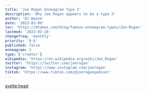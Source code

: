 ```yaml
---
title: 'Joe Rogan Enneagram Type 3'
description: 'Why Joe Rogan appears to be a type 3'
author: 'DJ Wayne'
date: '2023-03-09'
loc: 'https://9takes.com/blog/famous-enneagram-types/Joe-Rogan'
lastmod: '2023-03-26'
changefreq: 'monthly'
priority: '0.6'
published: false
enneagram: 3
type: ['creator']
wikipedia: 'https://en.wikipedia.org/wiki/Joe_Rogan'
twitter: 'https://twitter.com/joerogan'
instagram: 'https://www.instagram.com/joerogan'
tiktok: 'https://www.tiktok.com/@joeroganpodcast'
---
```




<svelte:head>
  <!-- <meta property="og:image" content="https://9takes.com/types/3s/Joe-Rogan.webp" /> -->
  <link rel="canonical" href="https://9takes.com/blog/famous-enneagram-types/Joe-Rogan">
</svelte:head>
<!-- <script>
	import  PopCard  from "../../../lib/components/atoms/PopCard.svelte";
</script>
<div
	style="display: flex;
    justify-content: center;
    margin: 1rem 0;
	"
>
	<PopCard
		image={`/types/7s/${'Joe-Rogan'}.webp`}
		showIcon={false}
		text="Joe Rogan"
		subtext=""
	/>
</div> -->

<p class="firstLetter"></p>
